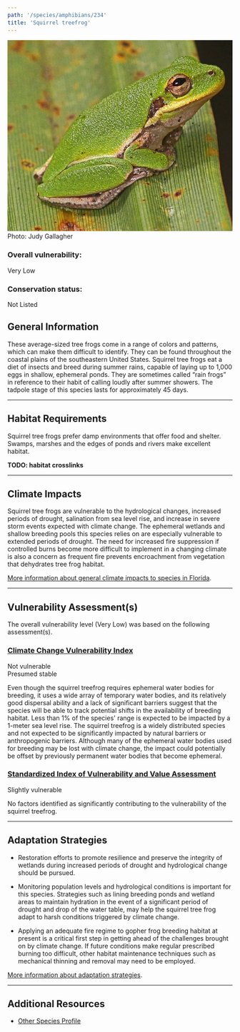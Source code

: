 ```yaml
---
path: '/species/amphibians/234'
title: 'Squirrel treefrog'
---
```


<content-header icon="frogs" title="Squirrel treefrog" subtitle="Hyla squirella">
</content-header>

<div id="TopSection">

<div class="header-photo"><img src="234.jpg" alt="Photo for 234"/>
<figcaption>Photo: Judy Gallagher</figcaption></div>

<div>

### Overall vulnerability:

<div class="vulnerability vulnerability-low">Very Low</div>



### Conservation status:

Not Listed

</div>
</div>

## General Information

These average-sized tree frogs come in a range of colors and patterns, which can make them difficult to identify.  They can be found throughout the coastal plains of the southeastern United States.  Squirrel tree frogs eat a diet of insects and breed during summer rains, capable of laying up to 1,000 eggs in shallow, ephemeral ponds.  They are sometimes called “rain frogs” in reference to their habit of calling loudly after summer showers.  The tadpole stage of this species lasts for approximately 45 days.

<hr />

## Habitat Requirements

Squirrel tree frogs prefer damp environments that offer food and shelter.  Swamps, marshes and the edges of ponds and rivers make excellent habitat.

**TODO: habitat crosslinks**

<hr />

## Climate Impacts

Squirrel tree frogs are vulnerable to the hydrological changes, increased periods of drought, salination from sea level rise, and increase in severe storm events expected with climate change.  The ephemeral wetlands and shallow breeding pools this species relies on are especially vulnerable to extended periods of drought. The need for increased fire suppression if controlled burns become more difficult to implement in a changing climate is also a concern as frequent fire prevents encroachment from vegetation that dehydrates tree frog habitat.

[More information about general climate impacts to species in Florida](/impacts/species).



<hr />

## Vulnerability Assessment(s)

The overall vulnerability level (Very Low) was based on the following assessment(s).
#### 
<div class="vulnerability-header">
<h3><a href="/impacts/vulnerability/ccvi">Climate Change Vulnerability Index</a></h3>
<div class="vulnerability vulnerability-not">Not vulnerable <br/> Presumed stable</div>
</div> 

Even though the squirrel treefrog requires ephemeral water bodies for breeding, it uses a wide array of temporary water bodies, and its relatively good dispersal ability and a lack of significant barriers suggest that the species will be able to track potential shifts in the availability of breeding habitat.  Less than 1% of the species' range is expected to be impacted by a 1-meter sea level rise. The squirrel treefrog is a widely distributed species and not expected to be significantly impacted by natural barriers or anthropogenic barriers.    Although many of the ephemeral water bodies used for breeding may be lost with climate change, the impact could potentially be offset by previously permanent water bodies that become ephemeral.

#### 
<div class="vulnerability-header">
<h3><a href="/impacts/vulnerability/sivva/species">Standardized Index of Vulnerability and Value Assessment</a></h3>
<div class="vulnerability vulnerability-slight">Slightly vulnerable</div>
</div> 

No factors identified as significantly contributing to the vulnerability of the squirrel treefrog.


<hr />

## Adaptation Strategies

- Restoration efforts to promote resilience and preserve the integrity of wetlands during increased periods of drought and hydrological change should be pursued.

- Monitoring population levels and hydrological conditions is important for this species.  Strategies such as lining breeding ponds and wetland areas to maintain hydration in the event of a significant period of drought and drop of the water table, may help the squirrel tree frog adapt to harsh conditions triggered by climate change.

- Applying an adequate fire regime to gopher frog breeding habitat at present is a critical first step in getting ahead of the challenges brought on by climate change.  If future conditions make regular prescribed burning too difficult, other habitat maintenance techniques such as mechanical thinning and removal may need to be employed.

[More information about adaptation strategies](/strategies).

<hr />


## Additional Resources

- [Other Species Profile](http://ufwildlife.ifas.ufl.edu/frogs/squirreltreefrog.shtml)
